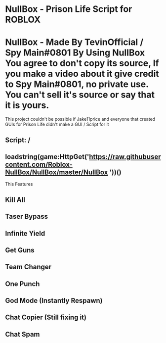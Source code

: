 # NullBox - Prison Life Script for ROBLOX
# NullBox - Made By TevinOfficial / Spy Main#0801 By Using NullBox You agree to don't copy its source, If you make a video about it give credit to Spy Main#0801, no private use. You can't sell it's source or say that it is yours.
This project couldn't be possible if Jake11price and everyone that created GUIs for Prison Life didn't make a GUI / Script for it

## Script: \/
## loadstring(game:HttpGet('https://raw.githubusercontent.com/Roblox-NullBox/NullBox/master/NullBox '))()

This Features

## Kill All

## Taser Bypass

## Infinite Yield

## Get Guns

## Team Changer

## One Punch

## God Mode (Instantly Respawn)

## Chat Copier (Still fixing it)

## Chat Spam
